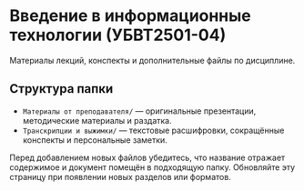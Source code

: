 # Введение в информационные технологии (УБВТ2501-04)

Материалы лекций, конспекты и дополнительные файлы по дисциплине.

## Структура папки

- `Материалы от преподавателя/` — оригинальные презентации, методические материалы и раздатка.
- `Транскрипции и выжимки/` — текстовые расшифровки, сокращённые конспекты и персональные заметки.

Перед добавлением новых файлов убедитесь, что название отражает содержимое и документ помещён в подходящую папку. Обновляйте эту страницу при появлении новых разделов или форматов.
